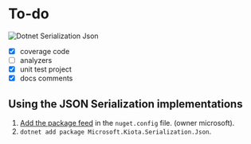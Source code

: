 # To-do

![Dotnet Serialization Json](https://github.com/microsoft/kiota/actions/workflows/serialization-dotnet-json.yml/badge.svg)

- [x] coverage code
- [ ] analyzers
- [x] unit test project
- [x] docs comments

## Using the JSON Serialization implementations

1. [Add the package feed](https://docs.github.com/en/packages/guides/configuring-dotnet-cli-for-use-with-github-packages#authenticating-to-github-packages) in the `nuget.config` file. (owner microsoft).
1. `dotnet add package Microsoft.Kiota.Serialization.Json`.
